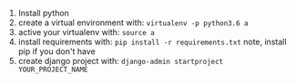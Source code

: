 1. Install python
2. create a virtual environment with:
 `virtualenv -p python3.6 a`
3. active your virtualenv with:
`source a`
4. install requirements with:
 `pip install -r requirements.txt`
  note, install pip if you don't have
4. create django project with:
 `django-admin startproject YOUR_PROJECT_NAME`
